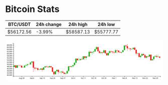 # Bitcoin Stats

BTC/USDT|24h change|24h high|24h low|
|---|---|---|---|
|$56172.56|-3.99%|$58587.13|$55777.77|

<img src="./chart.svg">
